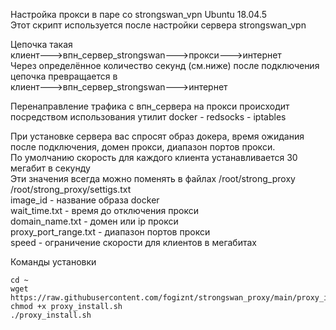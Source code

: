 Настройка прокси в паре со strongswan_vpn Ubuntu 18.04.5  
Этот скрипт используется после настройки сервера strongswan_vpn  

Цепочка такая  
клиент--->впн_сервер_strongswan--->прокси--->интернет  
Через определённое количество секунд (см.ниже) после подключения цепочка превращается в  
клиент--->впн_сервер_strongswan--->интернет  

Перенаправление трафика с впн_сервера на прокси происходит посредством использования утилит docker - redsocks - iptables  

При установке сервера вас спросят образ докера, время ожидания после подключения, домен прокси, диапазон портов прокси.  
По умолчанию скорость для каждого клиента устанавливается 30 мегабит в секунду  
Эти значения всегда можно поменять в файлах /root/strong_proxy  
/root/strong_proxy/settigs.txt  
image_id - название образа docker  
wait_time.txt - время до отключения прокси   
domain_name.txt - домен или ip прокси  
proxy_port_range.txt - диапазон портов прокси  
speed - ограничение скорости для клиентов в мегабитах  

Команды установки  
``` 
cd ~
wget https://raw.githubusercontent.com/fogiznt/strongswan_proxy/main/proxy_install.sh
chmod +x proxy_install.sh
./proxy_install.sh
```

